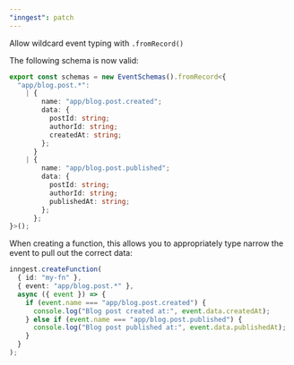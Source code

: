 ```yaml
---
"inngest": patch
---
```


Allow wildcard event typing with `.fromRecord()`

The following schema is now valid:

```ts
export const schemas = new EventSchemas().fromRecord<{
  "app/blog.post.*":
    | {
        name: "app/blog.post.created";
        data: {
          postId: string;
          authorId: string;
          createdAt: string;
        };
      }
    | {
        name: "app/blog.post.published";
        data: {
          postId: string;
          authorId: string;
          publishedAt: string;
        };
      };
}>();
```

When creating a function, this allows you to appropriately type narrow the event to pull out the correct data:

```ts
inngest.createFunction(
  { id: "my-fn" },
  { event: "app/blog.post.*" },
  async ({ event }) => {
    if (event.name === "app/blog.post.created") {
      console.log("Blog post created at:", event.data.createdAt);
    } else if (event.name === "app/blog.post.published") {
      console.log("Blog post published at:", event.data.publishedAt);
    }
  }
);
```
